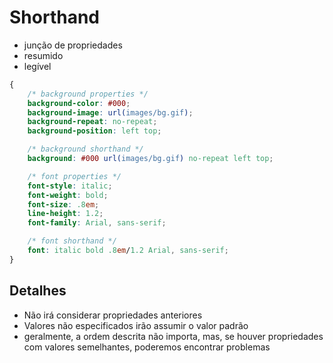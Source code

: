 # Shorthand

* junção de propriedades
* resumido
* legível

```css
{
    /* background properties */
    background-color: #000;
    background-image: url(images/bg.gif);
    background-repeat: no-repeat;
    background-position: left top;

    /* background shorthand */
    background: #000 url(images/bg.gif) no-repeat left top;

    /* font properties */
    font-style: italic;
    font-weight: bold;
    font-size: .8em;
    line-height: 1.2;
    font-family: Arial, sans-serif;

    /* font shorthand */
    font: italic bold .8em/1.2 Arial, sans-serif;
}
```

## Detalhes

* Não irá considerar propriedades anteriores
* Valores não especificados irão assumir o valor padrão 
* geralmente, a ordem descrita não importa, mas, se houver propriedades com valores semelhantes, poderemos encontrar problemas
